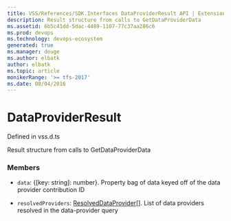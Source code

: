 ```yaml
---
title: VSS/References/SDK.Interfaces DataProviderResult API | Extensions for Azure DevOps Services
description: Result structure from calls to GetDataProviderData
ms.assetid: 6b5c41dd-5dac-4489-1107-77c37aa286c6
ms.prod: devops
ms.technology: devops-ecosystem
generated: true
ms.manager: douge
ms.author: elbatk
author: elbatk
ms.topic: article
monikerRange: '>= tfs-2017'
ms.date: 08/04/2016
---
```


# DataProviderResult

Defined in vss.d.ts


Result structure from calls to GetDataProviderData 

### Members

* `data`: {[key: string]: number}. Property bag of data keyed off of the data provider contribution ID

* `resolvedProviders`: [ResolvedDataProvider](../../../VSS/References/SDK_Interfaces/ResolvedDataProvider.md)[]. List of data providers resolved in the data-provider query

